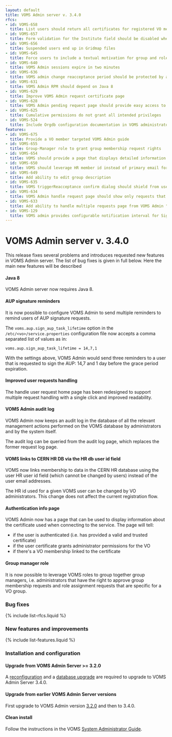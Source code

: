 ```yaml
---
layout: default
title: VOMS Admin server v. 3.4.0
rfcs:
- id: VOMS-658
  title: List users should return all certificates for registered VO members
- id: VOMS-657
  title: Form validation for the Institute field should be disabled when HR DB integration is on
- id: VOMS-656
  title: Suspended users end up in Gridmap files
- id: VOMS-645
  title: Force users to include a textual motivation for group and role requests
- id: VOMS-640
  title: VOMS Admin sessions expire in two minutes
- id: VOMS-636
  title: VOMS admin change reacceptance period should be protected by a confirmation dialog
- id: VOMS-631
  title: VOMS Admin RPM should depend on Java 8
- id: VOMS-629
  title: Improve VOMS Admin request certificate page
- id: VOMS-628
  title: VOMS Admin pending request page should provide easy access to requestor email address
- id: VOMS-625
  title: Cumulative permissions do not grant all intended privileges
- id: VOMS-524
  title: Include Orgdb configuration documentation in VOMS administrator guide
features:
- id: VOMS-675
  title: Provide a VO member targeted VOMS Admin guide
- id: VOMS-655
  title: Group-Manager role to grant group membership request rights
- id: VOMS-654
  title: VOMS should provide a page that displays detailed information about the certificate used to connect to the service
- id: VOMS-650
  title: VOMS should leverage HR member id instead of primary email for linking VOMS and HR membership
- id: VOMS-649
  title: Add ability to edit group description
- id: VOMS-635
  title: VOMS triggerReacceptance confirm dialog should shield from user mistakes
- id: VOMS-634
  title: VOMS Admin handle request page should show only requests that can be handled by an administrator
- id: VOMS-633
  title: Add ability to handle multiple requests page from VOMS Admin "Handle requests" page
- id: VOMS-129
  title: VOMS admin provides configurable notification interval for Sign AUP messages
---
```


# VOMS Admin server v. 3.4.0

This release fixes several problems and introduces requested new features in
VOMS Admin server. The list of bug fixes is given in full below. Here the main
new features will be described

#### Java 8

VOMS Admin server now requires Java 8.

#### AUP signature reminders

It is now possible to configure VOMS Admin to send multiple reminders to remind
users of AUP signature requests.

The `voms.aup.sign_aup_task_lifetime` option in the `/etc/<vo>/service.properties` configuration
file now accepts a comma separated list of values as in:

    voms.aup.sign_aup_task_lifetime = 14,7,1

With the settings above, VOMS Admin would send three reminders to a user that is requested
to sign the AUP: 14,7 and 1 day before the grace period expiration.

#### Improved user requests handling

The handle user request home page has been redesigned to support multiple request handling
with a single click and improved readability.

#### VOMS Admin audit log

VOMS Admin now keeps an audit log in the database of all the relevant
management actions performed on the VOMS database by administrators and by the
system itself.

The audit log can be queried from the audit log page, which replaces the former
request log page.

#### VOMS links to CERN HR DB via the HR db user id field

VOMS now links membership to data in the CERN HR database using the user HR user id field (which
cannot be changed by users) instead of the user email addresses.

The HR id used for a given VOMS user can be changed by VO administrators. This change 
does not affect the current registration flow.

#### Authentication info page

VOMS Admin now has a page that can be used to display information about the
certificate used when connecting to the service. The page will tell:

- if the user is authenticated (i.e. has provided a valid and trusted certificate)
- if the user certificate grants administrator permissions for the VO
- if there's a VO membership linked to the certificate

#### Group manager role

It is now possible to leverage VOMS roles to group together group managers,
i.e. administrators that have the right to approve group membership requests
and role assignment requests that are specific for a VO group.

### Bug fixes

{% include list-rfcs.liquid %}

### New features and improvements

{% include list-features.liquid %}

### Installation and configuration

#### Upgrade from VOMS Admin Server >= 3.2.0

A [reconfiguration][reconf] and a [database upgrade][db-upgrade] are required
to upgrade to VOMS Admin Server 3.4.0.

#### Upgrade from earlier VOMS Admin Server versions

First upgrade to VOMS Admin version [3.2.0][voms-admin-320-rn] and then to 3.4.0.

#### Clean install

Follow the instructions in the VOMS [System Administrator Guide][sysadmin-guide].

[voms-website]: http://italiangrid.github.io/voms
[sysadmin-guide]:{{site.baseurl}}/documentation/sysadmin-guide/3.0.5
[sysadmin-guide-db-upgrade]:{{site.baseurl}}/documentation/sysadmin-guide/3.0.5/#db-upgrade
[voms-admin-guide]: {{site.baseurl}}/documentation/voms-admin-guide/3.4.0
[voms-admin-320-rn]: {{site.baseurl}}/release-notes/voms-admin-server/3.2.0
[reconf]: {{site.baseurl}}/documentation/sysadmin-guide/3.0.5/#reconf
[db-upgrade]: {{site.baseurl}}/documentation/sysadmin-guide/3.0.5/#db-upgrade
